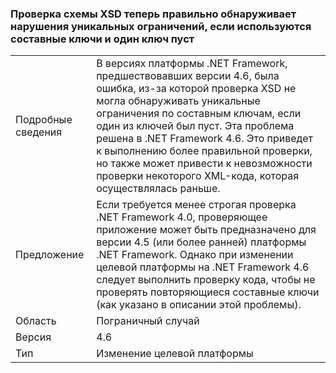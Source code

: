 ### <a name="xsd-schema-validation-now-correctly-detects-violations-of-unique-constraints-if-compound-keys-are-used-and-one-key-is-empty"></a>Проверка схемы XSD теперь правильно обнаруживает нарушения уникальных ограничений, если используются составные ключи и один ключ пуст

|   |   |
|---|---|
|Подробные сведения|В версиях платформы .NET Framework, предшествовавших версии 4.6, была ошибка, из-за которой проверка XSD не могла обнаруживать уникальные ограничения по составным ключам, если один из ключей был пуст. Эта проблема решена в .NET Framework 4.6. Это приведет к выполнению более правильной проверки, но также может привести к невозможности проверки некоторого XML-кода, которая осуществлялась раньше.|
|Предложение|Если требуется менее строгая проверка .NET Framework 4.0, проверяющее приложение может быть предназначено для версии 4.5 (или более ранней) платформы .NET Framework. Однако при изменении целевой платформы на .NET Framework 4.6 следует выполнить проверку кода, чтобы не проверять повторяющиеся составные ключи (как указано в описании этой проблемы).|
|Область|Пограничный случай|
|Версия|4.6|
|Тип|Изменение целевой платформы|

